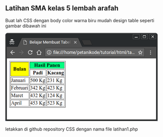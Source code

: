 ## Latihan SMA kelas 5 lembah arafah

Buat lah CSS dengan body color warna biru mudah
design table seperti gambar dibawah ini

![no-width-height](tabel-rowspan-colspan.png)

letakkan di github repository CSS dengan nama file latihan1.php
